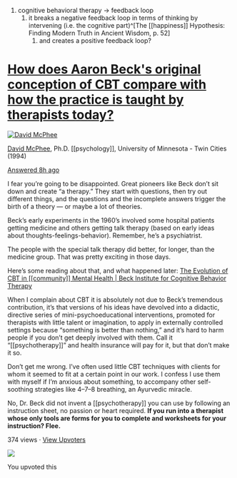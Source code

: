 1. cognitive behavioral therapy → feedback loop
	1. it breaks a negative feedback loop in terms of thinking by intervening (i.e. the cognitive part)^[The [[happiness]] Hypothesis: Finding Modern Truth in Ancient Wisdom, p. 52]
		1. and creates a positive feedback loop?
# [**How does Aaron Beck's original conception of CBT compare with how the practice is taught by therapists today?**](https://www.quora.com/How-does-Aaron-Becks-original-conception-of-CBT-compare-with-how-the-practice-is-taught-by-therapists-today)

[![David McPhee](https://qph.fs.quoracdn.net/main-thumb-87323489-100-zhoobubmqlkasfrzlejteqdlijtuimoo.jpeg)](https://www.quora.com/profile/David-McPhee-1)

[David McPhee](https://www.quora.com/profile/David-McPhee-1), Ph.D. [[psychology]], University of Minnesota - Twin Cities (1994)

[Answered 8h ago](https://www.quora.com/How-does-Aaron-Becks-original-conception-of-CBT-compare-with-how-the-practice-is-taught-by-therapists-today/answer/David-McPhee-1)

I fear you’re going to be disappointed. Great pioneers like Beck don’t sit down and create “a therapy.” They start with questions, then try out different things, and the questions and the incomplete answers trigger the birth of a theory — or maybe a lot of theories.

Beck’s early experiments in the 1960’s involved some hospital patients getting medicine and others getting talk therapy (based on early ideas about thoughts-feelings-behavior). Remember, he’s a psychiatrist.

The people with the special talk therapy did better, for longer, than the medicine group. That was pretty exciting in those days.

Here’s some reading about that, and what happened later: [The Evolution of CBT in [[community]] Mental Health | Beck Institute for Cognitive Behavior Therapy](https://beckinstitute.org/the-evolution-of-cbt-in-community-mental-health/)

When I complain about CBT it is absolutely not due to Beck’s tremendous contribution, it’s that versions of his ideas have devolved into a didactic, directive series of mini-psychoeducational interventions, promoted for therapists with little talent or imagination, to apply in externally controlled settings because “something is better than nothing,” and it’s hard to harm people if you don’t get deeply involved with them. Call it “[[psychotherapy]]” and health insurance will pay for it, but that don’t make it so.

Don’t get me wrong. I’ve often used little CBT techniques with clients for whom it seemed to fit at a certain point in our work. I confess I use them with myself if I’m anxious about something, to accompany other self-soothing strategies like 4–7–8 breathing, an Ayurvedic miracle.

No, Dr. Beck did not invent a [[psychotherapy]] you can use by following an instruction sheet, no passion or heart required. **If you run into a therapist whose only tools are forms for you to complete and worksheets for your instruction? Flee.**

374 views · [View Upvoters](https://www.quora.com/notifications/collection?__filter__=all&__nsrc__=1&__sncid__=11155590739#)

![](https://qph.fs.quoracdn.net/main-thumb-36476189-50-yottsxdolctodbvymcwsrefimaszjkut.jpeg)

You upvoted this